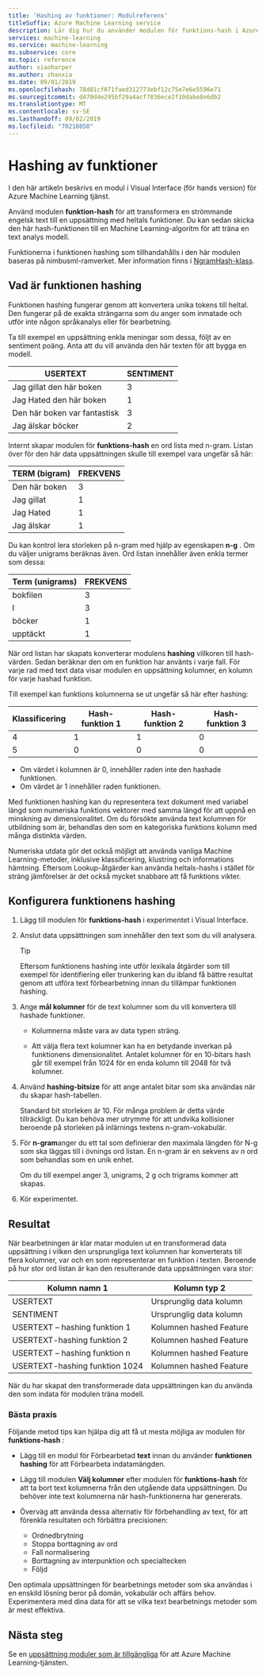 ```yaml
---
title: 'Hashing av funktioner: Modulreferens'
titleSuffix: Azure Machine Learning service
description: Lär dig hur du använder modulen för funktions-hash i Azure Machine Learning-tjänsten för att funktionalisera text data.
services: machine-learning
ms.service: machine-learning
ms.subservice: core
ms.topic: reference
author: xiaoharper
ms.author: zhanxia
ms.date: 09/01/2019
ms.openlocfilehash: 78d01cf071faed312773ebf12c75e7e6e5596e71
ms.sourcegitcommit: d470d4e295bf29a4acf7836ece2f10dabe8e6db2
ms.translationtype: MT
ms.contentlocale: sv-SE
ms.lasthandoff: 09/02/2019
ms.locfileid: "70210850"
---
```

# <a name="feature-hashing"></a>Hashing av funktioner

I den här artikeln beskrivs en modul i Visual Interface (för hands version) för Azure Machine Learning tjänst.

Använd modulen **funktion-hash** för att transformera en strömmande engelsk text till en uppsättning med heltals funktioner. Du kan sedan skicka den här hash-funktionen till en Machine Learning-algoritm för att träna en text analys modell.

Funktionerna i funktionen hashing som tillhandahålls i den här modulen baseras på nimbusml-ramverket. Mer information finns i [NgramHash-klass](https://docs.microsoft.com/python/api/nimbusml/nimbusml.feature_extraction.text.extractor.ngramhash?view=nimbusml-py-latest).

## <a name="what-is-feature-hashing"></a>Vad är funktionen hashing

Funktionen hashing fungerar genom att konvertera unika tokens till heltal. Den fungerar på de exakta strängarna som du anger som inmatade och utför inte någon språkanalys eller för bearbetning. 

Ta till exempel en uppsättning enkla meningar som dessa, följt av en sentiment poäng. Anta att du vill använda den här texten för att bygga en modell.

|USERTEXT|SENTIMENT|
|--------------|---------------|
|Jag gillat den här boken|3|
|Jag Hated den här boken|1|
|Den här boken var fantastisk|3|
|Jag älskar böcker|2|

Internt skapar modulen för **funktions-hash** en ord lista med n-gram. Listan över för den här data uppsättningen skulle till exempel vara ungefär så här:

|TERM (bigram)|FREKVENS|
|------------|---------------|
|Den här boken|3|
|Jag gillat|1|
|Jag Hated|1|
|Jag älskar|1|

Du kan kontrol lera storleken på n-gram med hjälp av egenskapen **n-g** . Om du väljer unigrams beräknas även. Ord listan innehåller även enkla termer som dessa:

|Term (unigrams)|FREKVENS|
|------------|---------------|
|bokfilen|3|
|I|3|
|böcker|1|
|upptäckt|1|

När ord listan har skapats konverterar modulens **hashing** villkoren till hash-värden. Sedan beräknar den om en funktion har använts i varje fall. För varje rad med text data visar modulen en uppsättning kolumner, en kolumn för varje hashad funktion.

Till exempel kan funktions kolumnerna se ut ungefär så här efter hashing:

|Klassificering|Hash-funktion 1|Hash-funktion 2|Hash-funktion 3|
|-----|-----|-----|-----|
|4|1|1|0|
|5|0|0|0|

* Om värdet i kolumnen är 0, innehåller raden inte den hashade funktionen.
* Om värdet är 1 innehåller raden funktionen.

Med funktionen hashing kan du representera text dokument med variabel längd som numeriska funktions vektorer med samma längd för att uppnå en minskning av dimensionalitet. Om du försökte använda text kolumnen för utbildning som är, behandlas den som en kategoriska funktions kolumn med många distinkta värden.

Numeriska utdata gör det också möjligt att använda vanliga Machine Learning-metoder, inklusive klassificering, klustring och informations hämtning. Eftersom Lookup-åtgärder kan använda heltals-hashs i stället för sträng jämförelser är det också mycket snabbare att få funktions vikter.

## <a name="configure-feature-hashing"></a>Konfigurera funktionens hashing

1.  Lägg till modulen för **funktions-hash** i experimentet i Visual Interface.

1. Anslut data uppsättningen som innehåller den text som du vill analysera.

    > [!TIP]
    > Eftersom funktionens hashing inte utför lexikala åtgärder som till exempel för identifiering eller trunkering kan du ibland få bättre resultat genom att utföra text förbearbetning innan du tillämpar funktionen hashing. 

1. Ange **mål kolumner** för de text kolumner som du vill konvertera till hashade funktioner. 

    * Kolumnerna måste vara av data typen sträng.
    
    * Att välja flera text kolumner kan ha en betydande inverkan på funktionens dimensionalitet. Antalet kolumner för en 10-bitars hash går till exempel från 1024 för en enda kolumn till 2048 för två kolumner.

1. Använd **hashing-bitsize** för att ange antalet bitar som ska användas när du skapar hash-tabellen.
    
    Standard bit storleken är 10. För många problem är detta värde tillräckligt. Du kan behöva mer utrymme för att undvika kollisioner beroende på storleken på inlärnings textens n-gram-vokabulär.
    
1. För **n-gram**anger du ett tal som definierar den maximala längden för N-g som ska läggas till i övnings ord listan. En n-gram är en sekvens av *n* ord som behandlas som en unik enhet.

    Om du till exempel anger 3, unigrams, 2 g och trigrams kommer att skapas.

1. Kör experimentet.

## <a name="results"></a>Resultat

När bearbetningen är klar matar modulen ut en transformerad data uppsättning i vilken den ursprungliga text kolumnen har konverterats till flera kolumner, var och en som representerar en funktion i texten. Beroende på hur stor ord listan är kan den resulterande data uppsättningen vara stor:

|Kolumn namn 1|Kolumn typ 2|
|-------------------|-------------------|
|USERTEXT|Ursprunglig data kolumn|
|SENTIMENT|Ursprunglig data kolumn|
|USERTEXT – hashing funktion 1|Kolumnen hashed Feature|
|USERTEXT-hashing funktion 2|Kolumnen hashed Feature|
|USERTEXT – hashing funktion n|Kolumnen hashed Feature|
|USERTEXT-hashing funktion 1024|Kolumnen hashed Feature|

När du har skapat den transformerade data uppsättningen kan du använda den som indata för modulen träna modell.
 
### <a name="best-practices"></a>Bästa praxis

Följande metod tips kan hjälpa dig att få ut mesta möjliga av modulen för **funktions-hash** :

* Lägg till en modul för Förbearbetad **text** innan du använder **funktionen hashing** för att Förbearbeta indatamängden. 

* Lägg till modulen **Välj kolumner** efter modulen för **funktions-hash** för att ta bort text kolumnerna från den utgående data uppsättningen. Du behöver inte text kolumnerna när hash-funktionerna har genererats.
    
* Överväg att använda dessa alternativ för förbehandling av text, för att förenkla resultaten och förbättra precisionen:

    * Ordnedbrytning
    * Stoppa borttagning av ord
    * Fall normalisering
    * Borttagning av interpunktion och specialtecken
    * Följd  

Den optimala uppsättningen för bearbetnings metoder som ska användas i en enskild lösning beror på domän, vokabulär och affärs behov. Experimentera med dina data för att se vilka text bearbetnings metoder som är mest effektiva.

## <a name="next-steps"></a>Nästa steg
            
Se en [uppsättning moduler som är tillgängliga](module-reference.md) för att Azure Machine Learning-tjänsten. 
